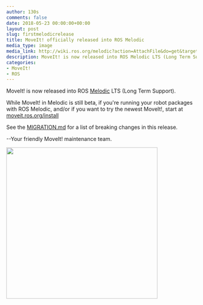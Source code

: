 ```yaml
---
author: 130s
comments: false
date: 2018-05-23 00:00:00+00:00
layout: post
slug: firstmelodicrelease
title: MoveIt! officially released into ROS Melodic
media_type: image
media_link: http://wiki.ros.org/melodic?action=AttachFile&do=get&target=melodic.jpg
description: MoveIt! is now released into ROS Melodic LTS (Long Term Support)!
categories:
- MoveIt!
- ROS
---
```


MoveIt! is now released into ROS [Melodic](http://wiki.ros.org/melodic) LTS (Long Term Support).

While MoveIt! in Melodic is still beta, if you're running your robot packages with ROS Melodic, and/or if you want to try the newest MoveIt!, start at [moveit.ros.org/install](http://moveit.ros.org/install/)

See the [MIGRATION.md](https://github.com/ros-planning/moveit/blob/melodic-devel/MIGRATION.md) for a list of breaking changes in this release.

--Your friendly MoveIt! maintenance team.

<img src="http://wiki.ros.org/melodic?action=AttachFile&do=get&target=melodic.jpg" height="400"/>
